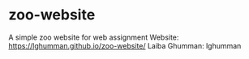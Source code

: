 # zoo-website
A simple zoo website for web assignment
Website: https://lghumman.github.io/zoo-website/
Laiba Ghumman: lghumman
